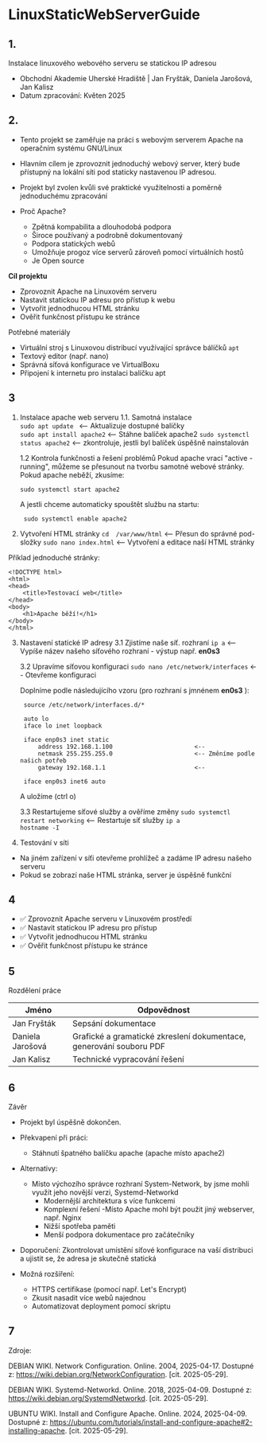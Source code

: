 # LinuxStaticWebServerGuide
## 1.
Instalace linuxového webového serveru se statickou IP adresou 
- Obchodní Akademie Uherské Hradiště | Jan Fryšták, Daniela Jarošová, Jan Kalisz 
- Datum zpracování: Květen 2025

## 2.
- Tento projekt se zaměřuje na práci s webovým serverem Apache na operačním systému GNU/Linux
- Hlavním cílem je zprovoznit jednoduchý webový server, který bude přístupný na lokální síti pod staticky nastavenou IP adresou. 
- Projekt byl zvolen kvůli své praktické využitelnosti a poměrně jednoduchému zpracování

- Proč Apache?
    - Zpětná kompabilita a dlouhodobá podpora
    - Široce používaný a podrobně dokumentovaný 
    - Podpora statických webů 
    - Umožňuje progoz více serverů zároveň pomocí virtuálních hostů
    - Je Open source


<b>Cíl projektu</b>

- Zprovoznit Apache na Linuxovém serveru
- Nastavit statickou IP adresu pro přístup k webu
- Vytvořit jednodhucou HTML stránku
- Ověřit funkčnost přístupu ke stránce

Potřebné materiály
- Virtuální stroj s Linuxovou distribucí využívající správce bálíčků `apt`
- Textový editor (např. nano)
- Správná síťová konfigurace ve VirtualBoxu
- Připojení k internetu pro instalaci balíčku apt

## 3
1. Instalace apache web serveru
    1.1. Samotná instalace
   <br>
        ``sudo apt update ``                 <-- Aktualizuje dostupné balíčky
   <br>
        ``sudo apt install apache2``         <-- Stáhne balíček apache2
        ``sudo systemctl status apache2``    <-- zkontroluje, jestli byl balíček úspěšně nainstalován

    1.2 Kontrola funkčnosti a řešení problémů
        Pokud apache vrací "active - running", můžeme se přesunout na tvorbu samotné webové stránky.
        Pokud apache neběží, zkusíme:

       sudo systemctl start apache2

    A jestli chceme automaticky spouštět službu na startu:

        sudo systemctl enable apache2

3.  Vytvoření HTML stránky
    ``cd  /var/www/html``                   <-- Přesun do správné pod-složky
    ``sudo nano index.html``                <-- Vytvoření a editace naší HTML stránky

Příklad jednoduché stránky:
    
    <!DOCTYPE html>
    <html>
    <head>
        <title>Testovací web</title>
    </head>
    <body>
        <h1>Apache běží!</h1>
    </body>
    </html>

3. Nastavení statické IP adresy
    3.1 Zjistíme naše síť. rozhraní
        ``ip a``                                <-- Vypíše název našeho síťového rozhraní
        - výstup např. __en0s3__

    3.2 Upravíme síťovou konfiguraci 
        ``sudo nano /etc/network/interfaces``   <-- Otevřeme konfiguraci

    Doplníme podle následujícího vzoru (pro rozhraní s jmnénem __en0s3__ ):

        
        source /etc/network/interfaces.d/*          

        auto lo
        iface lo inet loopback

        iface enp0s3 inet static
            address 192.168.1.100                       <--
            netmask 255.255.255.0                       <-- Změníme podle našich potřeb
            gateway 192.168.1.1                         <--

        iface enp0s3 inet6 auto                 
                                          
   A uložíme (ctrl o)

    3.3 Restartujeme síťové služby a ověříme změny
        ``sudo systemctl restart networking``   <-- Restartuje síť služby
        ``ip a``                                
        ``hostname -I``  
                       
        
4. Testování v síti
- Na jiném zařízení v síťi otevřeme prohlížeč a zadáme IP adresu našeho serveru
- Pokud se zobrazí naše HTML stránka, server je úspěšně funkční

## 4
- ✅ Zprovoznit Apache serveru v Linuxovém prostředí
- ✅ Nastavit statickou IP adresu pro přístup 
- ✅ Vytvořit jednodhucou HTML stránku
- ✅ Ověřit funkčnost přístupu ke stránce

## 5
Rozdělení práce

| Jméno               | Odpovědnost                                                                 |
|---------------------|------------------------------------------------------------------------------|
| Jan Fryšták         | Sepsání dokumentace                                                          |
| Daniela Jarošová    | Grafické a gramatické zkreslení dokumentace, generování souboru PDF         |
| Jan Kalisz          | Technické vypracování řešení                                                 |

## 6
Závěr

- Projekt byl úspěšně dokončen. 

- Překvapení při práci:
    - Stáhnutí špatného balíčku apache (apache místo apache2)

- Alternativy:
    - Místo výchozího správce rozhraní System-Network, by jsme mohli využít jeho novější verzi, Systemd-Networkd
        + Modernější architektura s více funkcemi
        - Komplexní řešení 
    -Místo Apache mohl být použit jiný webserver, např. Nginx
        + Nižší spotřeba paměti
        - Menší podpora dokumentace pro začátečníky

- Doporučení: Zkontrolovat umístění síťové konfigurace na vaší distribuci a ujistit se, že adresa je skutečně statická

- Možná rozšíření:
    - HTTPS certifikase (pomocí např. Let's Encrypt)
    - Zkusit nasadit více webů najednou
    - Automatizovat deployment pomocí skriptu

## 7
Zdroje:

DEBIAN WIKI. Network Configuration. Online. 2004, 2025-04-17. Dostupné z: https://wiki.debian.org/NetworkConfiguration. [cit. 2025-05-29].

DEBIAN WIKI. Systemd-Networkd. Online. 2018, 2025-04-09. Dostupné z: https://wiki.debian.org/SystemdNetworkd. [cit. 2025-05-29].

UBUNTU WIKI. Install and Configure Apache. Online. 2024, 2025-04-09. Dostupné z: https://ubuntu.com/tutorials/install-and-configure-apache#2-installing-apache. [cit. 2025-05-29].
